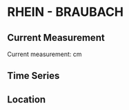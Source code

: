 # RHEIN - BRAUBACH

## Current Measurement

Current measurement: <Value topic="rivers/pegel-online/RHEIN/BRAUBACH/measurementValue"/> cm

## Time Series

<TimeSeries topic="rivers/pegel-online/RHEIN/BRAUBACH/measurementValue" period="week" />

## Location

<WorldMap>
  <Marker lat="50.270501106126765" lon="7.64566743097512" labelTopic="rivers/pegel-online/RHEIN/BRAUBACH/measurementValue" />
</WorldMap>
